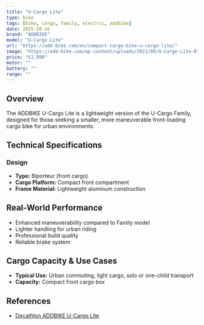 ```yaml
---
title: "U-Cargo Lite"
type: bike
tags: [bike, cargo, family, electric, addbike]
date: 2025-10-16
brand: "ADDBIKE"
model: "U-Cargo Lite"
url: "https://add-bike.com/en/compact-cargo-bike-u-cargo-lite/"
image: "https://add-bike.com/wp-content/uploads/2021/09/U-Cargo-Lite-Blanc_Vue-de-profil-2.jpg"
price: "€2,990"
motor: ""
battery: ""
range: ""
---
```


## Overview

The ADDBIKE U-Cargo Lite is a lightweight version of the U-Cargo Family, designed for those seeking a smaller, more maneuverable front-loading cargo bike for urban environments.

## Technical Specifications

### Design

- **Type:** Biporteur (front cargo)
- **Cargo Platform:** Compact front compartment
- **Frame Material:** Lightweight aluminum construction

## Real-World Performance

- Enhanced maneuverability compared to Family model
- Lighter handling for urban riding
- Professional build quality
- Reliable brake system

## Cargo Capacity & Use Cases

- **Typical Use:** Urban commuting, light cargo, solo or one-child transport
- **Capacity:** Compact front cargo box

## References

- [Decathlon ADDBIKE U-Cargo Lite](https://www.decathlon.fr/)
